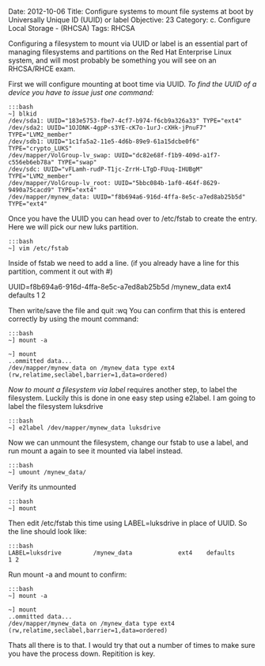 Date: 2012-10-06
Title: Configure systems to mount file systems at boot by Universally Unique ID (UUID) or label
Objective: 23
Category: c. Configure Local Storage - (RHCSA)
Tags: RHCSA

Configuring a filesystem to mount via UUID or label is an essential part of managing filesystems and partitions on the Red Hat Enterprise Linux system, and will most probably be something you will see on an RHCSA/RHCE exam. 

First we will configure mounting at boot time via UUID. *To find the UUID of a device you have to issue just one command:*

    :::bash
    ~] blkid
    /dev/sda1: UUID="183e5753-fbe7-4cf7-b974-f6cb9a326a33" TYPE="ext4" 
    /dev/sda2: UUID="1OJDNK-4gpP-s3YE-cK7o-1urJ-cXHk-jPnuF7" TYPE="LVM2_member" 
    /dev/sdb1: UUID="1c1fa5a2-11e5-4d6b-89e9-61a15dcbe0f6" TYPE="crypto_LUKS" 
    /dev/mapper/VolGroup-lv_swap: UUID="dc82e68f-f1b9-409d-a1f7-c556eb6eb78a" TYPE="swap" 
    /dev/sdc: UUID="vFLamh-rudP-T1jc-ZrrH-LTgD-FUuq-IHUBgM" TYPE="LVM2_member" 
    /dev/mapper/VolGroup-lv_root: UUID="5bbc084b-1af0-464f-8629-9490a75cacd9" TYPE="ext4" 
    /dev/mapper/mynew_data: UUID="f8b694a6-916d-4ffa-8e5c-a7ed8ab25b5d" TYPE="ext4"

Once you have the UUID you can head over to /etc/fstab to create the entry. Here we will pick our new luks partition.

    :::bash
    ~] vim /etc/fstab

Inside of fstab we need to add a line. (if you already have a line for this partition, comment it out with #)

 UUID=f8b694a6-916d-4ffa-8e5c-a7ed8ab25b5d  /mynew_data ext4    defaults    1 2

Then write/save the file and quit :wq
You can confirm that this is entered correctly by using the mount command:

    :::bash
    ~] mount -a

    ~] mount
    ..ommitted data...
    /dev/mapper/mynew_data on /mynew_data type ext4 (rw,relatime,seclabel,barrier=1,data=ordered)

*Now to mount a filesystem via label* requires another step, to label the filesystem. Luckily this is done in one easy step using e2label. I am going to label the filesystem luksdrive

    :::bash
    ~] e2label /dev/mapper/mynew_data luksdrive

Now we can unmount the filesystem, change our fstab to use a label, and run mount a again to see it mounted via label instead. 

    :::bash
    ~] umount /mynew_data/
 
Verify its unmounted
 
    :::bash
    ~] mount

Then edit /etc/fstab this time using LABEL=luksdrive in place of UUID. So the line should look like:
 
    :::bash
    LABEL=luksdrive         /mynew_data             ext4    defaults        1 2

Run mount -a and mount to confirm:

    :::bash
    ~] mount -a

    ~] mount
    ..ommitted data...
    /dev/mapper/mynew_data on /mynew_data type ext4 (rw,relatime,seclabel,barrier=1,data=ordered)

Thats all there is to that. I would try that out a number of times to make sure you have the process down. Repitition is key.
